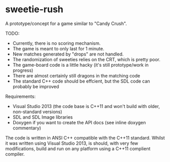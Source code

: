 sweetie-rush
============

A prototype/concept for a game similar to "Candy Crush".

TODO:

* Currently, there is no scoring mechanism.
* The game is meant to only last for 1 minute.
* New matches generated by "drops" are not handled.
* The randomization of sweeties relies on the CRT, which is pretty poor.
* The game-board code is a little hacky (it's still prototype/work in progress)
* There are almost certainly still dragons in the matching code
* The standard C++ code should be effcient, but the SDL code can probably be improved

Requirements:
* Visual Studio 2013 (the code base is C++11 and won't build with older, non-standard versions)
* SDL and SDL Image libraries
* Doxygen if you want to create the API docs (see inline doxygen commentary)

The code is written in ANSI C++ compatible with the C++11 standard. Whilst it was written using Visual Studio 2013, is should, with very few modifications, build and run on any platform using a C++11 complient compiler.

